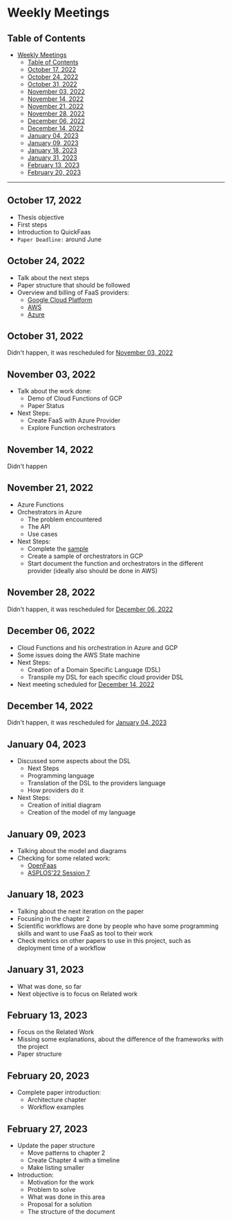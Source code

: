 # Weekly Meetings

## Table of Contents

- [Weekly Meetings](#weekly-meetings)
  - [Table of Contents](#table-of-contents)
  - [October 17, 2022](#october-17-2022)
  - [October 24, 2022](#october-24-2022)
  - [October 31, 2022](#october-31-2022)
  - [November 03, 2022](#november-03-2022)
  - [November 14, 2022](#november-14-2022)
  - [November 21, 2022](#november-21-2022)
  - [November 28, 2022](#november-28-2022)
  - [December 06, 2022](#december-06-2022)
  - [December 14, 2022](#december-14-2022)
  - [January 04, 2023](#january-04-2023)
  - [January 09, 2023](#january-09-2023)
  - [January 18, 2023](#january-18-2023)
  - [January 31, 2023](#january-31-2023)
  - [February 13, 2023](#february-13-2023)
  - [February 20, 2023](#february-20-2023)

---

## October 17, 2022

- Thesis objective
- First steps
- Introduction to QuickFaas
- `Paper Deadline:` around June

## October 24, 2022

- Talk about the next steps
- Paper structure that should be followed
- Overview and billing of FaaS providers:
  - [Google Cloud Platform](https://cloud.google.com/functions)
  - [AWS](https://aws.amazon.com/pt/lambda/)
  - [Azure](https://learn.microsoft.com/en-us/azure/azure-functions/functions-overview)

## October 31, 2022

Didn't happen, it was rescheduled for [November 03, 2022](#november-03-2022)

## November 03, 2022

- Talk about the work done:
  - Demo of Cloud Functions of GCP
  - Paper Status
- Next Steps:
  - Create FaaS with Azure Provider
  - Explore Function orchestrators

## November 14, 2022

Didn't happen

## November 21, 2022

- Azure Functions
- Orchestrators in Azure
  - The problem encountered
  - The API
  - Use cases
- Next Steps:
  - Complete the [sample](https://learn.microsoft.com/en-us/azure/azure-functions/durable/durable-functions-sequence?tabs=csharp)
  - Create a sample of orchestrators in GCP
  - Start document the function and orchestrators in the different provider (ideally also should be done in AWS)

## November 28, 2022

Didn't happen, it was rescheduled for [December 06, 2022](#december-06-2022)

## December 06, 2022

- Cloud Functions and his orchestration in Azure and GCP
- Some issues doing the AWS State machine
- Next Steps:
  - Creation of a Domain Specific Language (DSL)
  - Transpile my DSL for each specific cloud provider DSL
- Next meeting scheduled for [December 14, 2022](#december-14-2022)

## December 14, 2022

Didn't happen, it was rescheduled for [January 04, 2023](#january-04-2023)

## January 04, 2023

- Discussed some aspects about the DSL
  - Next Steps
  - Programming language
  - Translation of the DSL to the providers language
  - How providers do it
- Next Steps:
  - Creation of initial diagram
  - Creation of the model of my language

## January 09, 2023

- Talking about the model and diagrams
- Checking for some related work:
  - [OpenFaas](https://github.com/s8sg/faas-flow)
  - [ASPLOS'22 Session 7](https://www.youtube.com/watch?v=xCMx4J6Ur_c)

## January 18, 2023

- Talking about the next iteration on the paper
- Focusing in the chapter 2
- Scientific workflows are done by people who have some programming skills and want to use FaaS as tool to their work
- Check metrics on other papers to use in this project, such as deployment time of a workflow

## January 31, 2023

- What was done, so far
- Next objective is to focus on Related work

## February 13, 2023

- Focus on the Related Work
- Missing some explanations, about the difference of the frameworks with the project
- Paper structure

## February 20, 2023

- Complete paper introduction: 
  - Architecture chapter
  - Workflow examples

## February 27, 2023

- Update the paper structure
  - Move patterns to chapter 2
  - Create Chapter 4 with a timeline
  - Make listing smaller
- Introduction:
  - Motivation for the work
  - Problem to solve
  - What was done in this area
  - Proposal for a solution
  - The structure of the document
